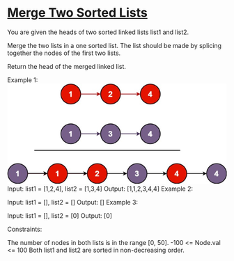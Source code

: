 # [Merge Two Sorted Lists](https://leetcode.com/problems/merge-two-sorted-lists/)

You are given the heads of two sorted linked lists list1 and list2.

Merge the two lists in a one sorted list. The list should be made by splicing together the nodes of the first two lists.

Return the head of the merged linked list.

Example 1:<br/>
![Alt text](image.png)<br/>
Input: list1 = [1,2,4], list2 = [1,3,4]
Output: [1,1,2,3,4,4]
Example 2:

Input: list1 = [], list2 = []
Output: []
Example 3:

Input: list1 = [], list2 = [0]
Output: [0]

Constraints:

The number of nodes in both lists is in the range [0, 50].
-100 <= Node.val <= 100
Both list1 and list2 are sorted in non-decreasing order.
